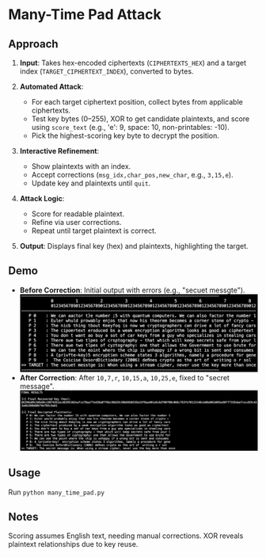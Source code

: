 # Many-Time Pad Attack

## Approach

1. **Input**: Takes hex-encoded ciphertexts (`CIPHERTEXTS_HEX`) and a target index (`TARGET_CIPHERTEXT_INDEX`), converted to bytes.

2. **Automated Attack**:
   - For each target ciphertext position, collect bytes from applicable ciphertexts.
   - Test key bytes (0–255), XOR to get candidate plaintexts, and score using `score_text` (e.g., 'e': 9, space: 10, non-printables: -10).
   - Pick the highest-scoring key byte to decrypt the position.

3. **Interactive Refinement**:
   - Show plaintexts with an index.
   - Accept corrections (`msg_idx,char_pos,new_char`, e.g., `3,15,e`).
   - Update key and plaintexts until `quit`.

4. **Attack Logic**:
   - Score for readable plaintext.
   - Refine via user corrections.
   - Repeat until target plaintext is correct.

5. **Output**: Displays final key (hex) and plaintexts, highlighting the target.

## Demo
- **Before Correction**: Initial output with errors (e.g., "secuet messgte").
  ![Before Correction](images/before_corrections.png)
- **After Correction**: After `10,7,r`, `10,15,a`, `10,25,e`, fixed to "secret message".
  ![After Correction](images/after_corrections.png)

## Usage
Run `python many_time_pad.py`

## Notes
Scoring assumes English text, needing manual corrections. XOR reveals plaintext relationships due to key reuse.